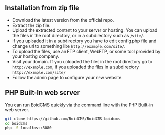 <!--
---
title: Getting Started
date: 2021-09-15 00:42:34 -0700
slug: install
---
-->
## Installation from zip file
- Download the latest version from the official repo.
- Extract the zip file.
- Upload the extracted content to your server or hosting. You can upload the files in the root directory, or in a subdirectory such as `/site/`.
- If you uploaded it in a subdirectory you have to edit config.php file and change url to something like `http://example.com/site/`.
- To upload the files, use an FTP client, WebFTP, or some tool provided by your hosting company.
- Visit your domain. If you uploaded the files in the root directory go to `http://example.com`, if you uploaded the files in a subdirectory `http://example.com/site/`.
- Follow the admin page to configure your new website.


## PHP Built-In web server
You can run BoidCMS quickly via the command line with the PHP Built-in web server.

```bash
git clone https://github.com/BoidCMS/BoidCMS boidcms
cd boidcms
php -S localhost:8080
```
